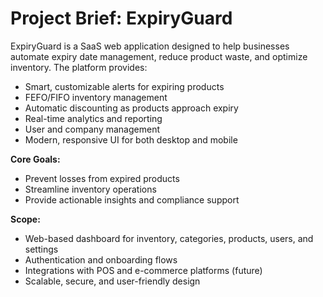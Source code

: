 # Project Brief: ExpiryGuard

ExpiryGuard is a SaaS web application designed to help businesses automate expiry date management, reduce product waste, and optimize inventory. The platform provides:

- Smart, customizable alerts for expiring products
- FEFO/FIFO inventory management
- Automatic discounting as products approach expiry
- Real-time analytics and reporting
- User and company management
- Modern, responsive UI for both desktop and mobile

**Core Goals:**
- Prevent losses from expired products
- Streamline inventory operations
- Provide actionable insights and compliance support

**Scope:**
- Web-based dashboard for inventory, categories, products, users, and settings
- Authentication and onboarding flows
- Integrations with POS and e-commerce platforms (future)
- Scalable, secure, and user-friendly design 